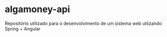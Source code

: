 # algamoney-api
Repositório utilizado para o desenvolvimento de um sistema web utiizando Spring + Angular
